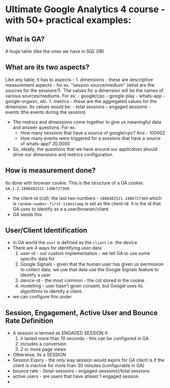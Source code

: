 # Ultimate Google Analytics 4 course - with 50+ practical examples:

## What is GA?
A huge table (like the ones we have in SQL DB)

## What are its two aspects?
Like any table, it has to aspects - 
    1. dimensions - these are descriptive measurement aspects - for ex. "session source/medium" (what are the sources for the sessions?).  The values for a dimension will be the names of various sources/mediums.  For ex:
        - google/cpc
        - google-play
        - whats-app
        - google-organic, etc.
    1. metrics - these are the aggregated values for the dimension.  Its values would be:
        - total sessions
        - engaged sessions
        - events (the events during the session)
- The metrics and dimensions come together to give us meaningful data and answer questions.  For ex.
    - How many sessions that have a source of google/cpc? Ans - 100002
    - How many events were triggered for a sessions that have a source of whats-app? 20,0000
- So, ideally, the questions that we have around our application should drive our dimensions and metrics configuration.

## How is measurement done?
Its done with browser cookie.  This is the structure of a GA cookie: `GA.1.2.1808482521.1486727369`.
- the client-id (cid): the last two numbers - `1808482521.1486727369` which is `random-number.first-timestamp` is set as the client-id.  It is the id that GA uses to identify as a a user/browser/client.
- GA sends this 

## User/Client Identification
- in GA world the `user` is defined as the `client` i.e. the device
- There are 4 ways for identifying user-data
    1. user-id - our custom implementation - we tell GA to use some specific data for 
    1. Google Signals - given that the human user has given us permission to collect data, we use that data use the Google Signals feature to identify a user
    1. device-id - the most common - the cid stored in the cookie
    1. modelling - user hasn't given consent, but Google uses its algorithms to identify a client.
- we can configure this under 

## Session, Engagement, Active User and Bounce Rate Definition
- A session is termed as ENGAGED SESSION if:
    1. it lasted more than 10 seconds - this can be configured in GA
    1. includes a conversion
    1. 2 or more page views
- Otherwise, its a SESSION
- Session Expiry - the only way session would expire for GA client is if the client is inactive for more than 30 minutes (configurable in GA)
- bounce rate - (total-sessions - engaged-sessions)/total sessions
- active users - are users that have atleast 1 engaged session
- 





